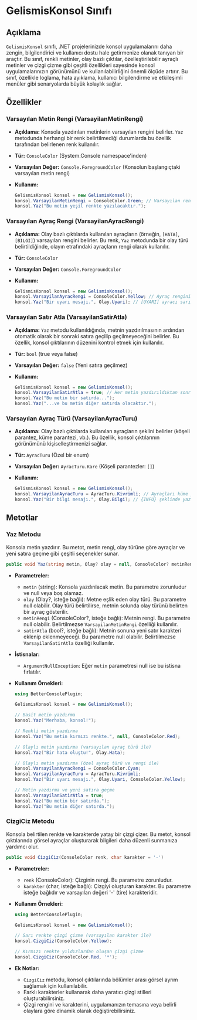 # GelismisKonsol Sınıfı

## Açıklama

`GelismisKonsol` sınıfı, .NET projelerinizde konsol uygulamalarını daha zengin, bilgilendirici ve kullanıcı dostu hale getirmenize olanak tanıyan bir araçtır. Bu sınıf, renkli metinler, olay bazlı çıktılar, özelleştirilebilir ayraçlı metinler ve çizgi çizme gibi çeşitli özellikleri sayesinde konsol uygulamalarınızın görünümünü ve kullanılabilirliğini önemli ölçüde artırır. Bu sınıf, özellikle loglama, hata ayıklama, kullanıcı bilgilendirme ve etkileşimli menüler gibi senaryolarda büyük kolaylık sağlar.

## Özellikler

### Varsayılan Metin Rengi (VarsayilanMetinRengi)

*   **Açıklama:** Konsola yazdırılan metinlerin varsayılan rengini belirler. `Yaz` metodunda herhangi bir renk belirtilmediği durumlarda bu özellik tarafından belirlenen renk kullanılır.
*   **Tür:** `ConsoleColor` (System.Console namespace'inden)
*   **Varsayılan Değer:** `Console.ForegroundColor` (Konsolun başlangıçtaki varsayılan metin rengi)
*   **Kullanım:**

    ```csharp
    GelismisKonsol konsol = new GelismisKonsol();
    konsol.VarsayilanMetinRengi = ConsoleColor.Green; // Varsayılan rengi yeşil yapar
    konsol.Yaz("Bu metin yeşil renkte yazılacaktır.");
    ```

### Varsayılan Ayraç Rengi (VarsayilanAyracRengi)

*   **Açıklama:** Olay bazlı çıktılarda kullanılan ayraçların (örneğin, `[HATA]`, `[BILGI]`) varsayılan rengini belirler. Bu renk, `Yaz` metodunda bir olay türü belirtildiğinde, olayın etrafındaki ayraçların rengi olarak kullanılır.
*   **Tür:** `ConsoleColor`
*   **Varsayılan Değer:** `Console.ForegroundColor`
*   **Kullanım:**

    ```csharp
    GelismisKonsol konsol = new GelismisKonsol();
    konsol.VarsayilanAyracRengi = ConsoleColor.Yellow; // Ayraç rengini sarı yapar
    konsol.Yaz("Bir uyarı mesajı.", Olay.Uyari); // [UYARI] ayracı sarı renkte olacaktır.
    ```

### Varsayılan Satır Atla (VarsayilanSatirAtla)

*   **Açıklama:** `Yaz` metodu kullanıldığında, metnin yazdırılmasının ardından otomatik olarak bir sonraki satıra geçilip geçilmeyeceğini belirler. Bu özellik, konsol çıktılarının düzenini kontrol etmek için kullanılır.
*   **Tür:** `bool` (true veya false)
*   **Varsayılan Değer:** `false` (Yeni satıra geçilmez)
*   **Kullanım:**

    ```csharp
    GelismisKonsol konsol = new GelismisKonsol();
    konsol.VarsayilanSatirAtla = true; // Her metin yazdırıldıktan sonra yeni satıra geçilir.
    konsol.Yaz("Bu metin bir satırda...");
    konsol.Yaz("...ve bu metin diğer satırda olacaktır.");
    ```

### Varsayılan Ayraç Türü (VarsayilanAyracTuru)

*   **Açıklama:** Olay bazlı çıktılarda kullanılan ayraçların şeklini belirler (köşeli parantez, küme parantezi, vb.). Bu özellik, konsol çıktılarının görünümünü kişiselleştirmenizi sağlar.
*   **Tür:** `AyracTuru` (Özel bir enum)
*   **Varsayılan Değer:** `AyracTuru.Kare` (Köşeli parantezler: `[]`)
*   **Kullanım:**

    ```csharp
    GelismisKonsol konsol = new GelismisKonsol();
    konsol.VarsayilanAyracTuru = AyracTuru.Kivrimli; // Ayraçları küme parantezi yapar: {}
    konsol.Yaz("Bir bilgi mesajı.", Olay.Bilgi); // {INFO} şeklinde yazdırılır.
    ```

## Metotlar

### Yaz Metodu

Konsola metin yazdırır. Bu metot, metin rengi, olay türüne göre ayraçlar ve yeni satıra geçme gibi çeşitli seçenekler sunar.

```csharp
public void Yaz(string metin, Olay? olay = null, ConsoleColor? metinRengi = null, bool? satirAtla = null)
```

*   **Parametreler:**
    *   `metin` (string): Konsola yazdırılacak metin. Bu parametre zorunludur ve null veya boş olamaz.
    *   `olay` (Olay?, isteğe bağlı): Metne eşlik eden olay türü. Bu parametre null olabilir. Olay türü belirtilirse, metnin solunda olay türünü belirten bir ayraç gösterilir.
    *   `metinRengi` (ConsoleColor?, isteğe bağlı): Metnin rengi. Bu parametre null olabilir. Belirtilmezse `VarsayilanMetinRengi` özelliği kullanılır.
    *   `satirAtla` (bool?, isteğe bağlı): Metnin sonuna yeni satır karakteri eklenip eklenmeyeceği. Bu parametre null olabilir. Belirtilmezse `VarsayilanSatirAtla` özelliği kullanılır.
*   **İstisnalar:**
    *   `ArgumentNullException`: Eğer `metin` parametresi null ise bu istisna fırlatılır.
*   **Kullanım Örnekleri:**

    ```csharp
    using BetterConsolePlugin;

    GelismisKonsol konsol = new GelismisKonsol();

    // Basit metin yazdırma
    konsol.Yaz("Merhaba, konsol!");

    // Renkli metin yazdırma
    konsol.Yaz("Bu metin kırmızı renkte.", null, ConsoleColor.Red);

    // Olaylı metin yazdırma (varsayılan ayraç türü ile)
    konsol.Yaz("Bir hata oluştu!", Olay.Hata);

    // Olaylı metin yazdırma (özel ayraç türü ve rengi ile)
    konsol.VarsayilanAyracRengi = ConsoleColor.Cyan;
    konsol.VarsayilanAyracTuru = AyracTuru.Kivrimli;
    konsol.Yaz("Bir uyarı mesajı.", Olay.Uyari, ConsoleColor.Yellow);

    // Metin yazdırma ve yeni satıra geçme
    konsol.VarsayilanSatirAtla = true;
    konsol.Yaz("Bu metin bir satırda.");
    konsol.Yaz("Bu metin diğer satırda.");
    ```

### CizgiCiz Metodu

Konsola belirtilen renkte ve karakterde yatay bir çizgi çizer. Bu metot, konsol çıktılarında görsel ayraçlar oluşturarak bilgileri daha düzenli sunmanıza yardımcı olur.

```csharp
public void CizgiCiz(ConsoleColor renk, char karakter = '-')
```

*   **Parametreler:**
    *   `renk` (ConsoleColor): Çizginin rengi. Bu parametre zorunludur.
    *   `karakter` (char, isteğe bağlı): Çizgiyi oluşturan karakter. Bu parametre isteğe bağlıdır ve varsayılan değeri '-' (tire) karakteridir.
*   **Kullanım Örnekleri:**

    ```csharp
    using BetterConsolePlugin;

    GelismisKonsol konsol = new GelismisKonsol();

    // Sarı renkte çizgi çizme (varsayılan karakter ile)
    konsol.CizgiCiz(ConsoleColor.Yellow);

    // Kırmızı renkte yıldızlardan oluşan çizgi çizme
    konsol.CizgiCiz(ConsoleColor.Red, '*');
    ```

*   **Ek Notlar:**

    *   `CizgiCiz` metodu, konsol çıktılarında bölümler arası görsel ayrım sağlamak için kullanılabilir.
    *   Farklı karakterler kullanarak daha yaratıcı çizgi stilleri oluşturabilirsiniz.
    *   Çizgi rengini ve karakterini, uygulamanızın temasına veya belirli olaylara göre dinamik olarak değiştirebilirsiniz.

